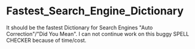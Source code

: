 # Fastest_Search_Engine_Dictionary
It should be the fastest Dictionary for Search Engines "Auto Correction"/"Did You Mean".
I can not continue work on this buggy SPELL CHECKER because of time/cost.
